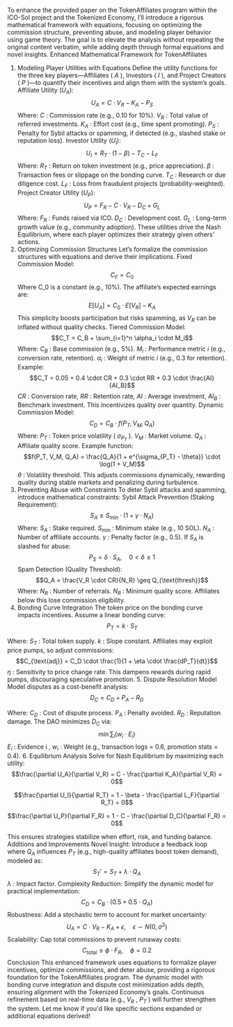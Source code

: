 To enhance the provided paper on the TokenAffiliates program within the ICO-Sol project and the Tokenized Economy, I’ll introduce a rigorous mathematical framework with equations, focusing on optimizing the commission structure, preventing abuse, and modeling player behavior using game theory. The goal is to elevate the analysis without repeating the original content verbatim, while adding depth through formal equations and novel insights.
Enhanced Mathematical Framework for TokenAffiliates
1. Modeling Player Utilities with Equations
Define the utility functions for the three key players—Affiliates (
$A$
), Investors (
$I$
), and Project Creators (
$P$
)—to quantify their incentives and align them with the system’s goals.
Affiliate Utility ($U_A$):
$$U_A = C \cdot V_R - K_A - P_S$$
Where:
$C$
: Commission rate (e.g., 0.10 for 10%).
$V_R$
: Total value of referred investments.
$K_A$
: Effort cost (e.g., time spent promoting).
$P_S$
: Penalty for Sybil attacks or spamming, if detected (e.g., slashed stake or reputation loss).
Investor Utility ($U_I$):
$$U_I = R_T \cdot (1 - \beta) - T_C - L_F$$
Where:
$R_T$
: Return on token investment (e.g., price appreciation).
$\beta$
: Transaction fees or slippage on the bonding curve.
$T_C$
: Research or due diligence cost.
$L_F$
: Loss from fraudulent projects (probability-weighted).
Project Creator Utility ($U_P$):
$$U_P = F_R - C \cdot V_R - D_C + G_L$$
Where:
$F_R$
: Funds raised via ICO.
$D_C$
: Development cost.
$G_L$
: Long-term growth value (e.g., community adoption).
These utilities drive the Nash Equilibrium, where each player optimizes their strategy given others’ actions.
2. Optimizing Commission Structures
Let’s formalize the commission structures with equations and derive their implications.
Fixed Commission Model:
$$C_F = C_0$$
Where 
C_0
 is a constant (e.g., 10%). The affiliate’s expected earnings are:
$$E[U_A] = C_0 \cdot E[V_R] - K_A$$
This simplicity boosts participation but risks spamming, as
$V_R$
 can be inflated without quality checks.
Tiered Commission Model:
$$C_T = C_B + \sum_{i=1}^n \alpha_i \cdot M_i$$
Where:
$C_B$
: Base commission (e.g., 5%).
$M_i$
: Performance metric
$i$
  (e.g., conversion rate, retention).
$\alpha_i$
: Weight of metric
$i$
 (e.g., 0.3 for retention).
Example:
$$C_T = 0.05 + 0.4 \cdot CR + 0.3 \cdot RR + 0.3 \cdot \frac{AI}{AI_B}$$
$CR$
: Conversion rate,
$RR$
: Retention rate,
$AI$
: Average investment,
$AI_B$
: Benchmark investment. This incentivizes quality over quantity.
Dynamic Commission Model:
$$C_D = C_B \cdot f(P_T, V_M, Q_A)$$
Where:
$P_T$
: Token price volatility (
$\sigma_{P_T}$
).
$V_M$
: Market volume.
$Q_A$
: Affiliate quality score.
Example function:
$$f(P_T, V_M, Q_A) = \frac{Q_A}{1 + e^{\sigma_{P_T} - \theta}} \cdot \log(1 + V_M)$$
$\theta$
: Volatility threshold. This adjusts commissions dynamically, rewarding quality during stable markets and penalizing during turbulence.
3. Preventing Abuse with Constraints
To deter Sybil attacks and spamming, introduce mathematical constraints:
Sybil Attack Prevention (Staking Requirement):
$$S_A \geq S_{\min} \cdot (1 + \gamma \cdot N_A)$$
Where:
$S_A$
: Stake required.
$S_{\min}$
: Minimum stake (e.g., 10 SOL).
$N_A$
: Number of affiliate accounts.
$\gamma$
: Penalty factor (e.g., 0.5).
If
$S_A$
 is slashed for abuse:
$$P_S = \delta \cdot S_A, \quad 0 < \delta \leq 1$$
Spam Detection (Quality Threshold):
$$Q_A = \frac{V_R \cdot CR}{N_R} \geq Q_{\text{thresh}}$$
Where:
$N_R$
: Number of referrals.
$N_R$
: Minimum quality score. Affiliates below this lose commission eligibility.
4. Bonding Curve Integration
The token price on the bonding curve impacts incentives. Assume a linear bonding curve:
$$P_T = k \cdot S_T$$

Where:
$S_T$
: Total token supply.
$k$
: Slope constant.
Affiliates may exploit price pumps, so adjust commissions:
$$C_{\text{adj}} = C_D \cdot \frac{1}{1 + \eta \cdot \frac{dP_T}{dt}}$$
$\eta$
: Sensitivity to price change rate. This dampens rewards during rapid pumps, discouraging speculative promotion.
5. Dispute Resolution Model
Model disputes as a cost-benefit analysis:
$$D_C = C_D + P_A - R_D$$

Where:
$C_D$
: Cost of dispute process.
$P_A$
: Penalty avoided.
$R_D$
: Reputation damage.
The DAO minimizes
$D_C$
via:
$$\min \sum_{i} (w_i \cdot E_i)$$
$E_i$
: Evidence 
i
, 
$w_i$
: Weight (e.g., transaction logs = 0.6, promotion stats = 0.4).
6. Equilibrium Analysis
Solve for Nash Equilibrium by maximizing each utility:
$$\frac{\partial U_A}{\partial V_R} = C - \frac{\partial K_A}{\partial V_R} = 0$$

$$\frac{\partial U_I}{\partial R_T} = 1 - \beta - \frac{\partial L_F}{\partial R_T} = 0$$

$$\frac{\partial U_P}{\partial F_R} = 1 - C - \frac{\partial D_C}{\partial F_R} = 0$$

This ensures strategies stabilize when effort, risk, and funding balance.
Additions and Improvements
Novel Insight: Introduce a feedback loop where 
$Q_A$
 influences
$P_T$
  (e.g., high-quality affiliates boost token demand), modeled as:
$$S_T' = S_T + \lambda \cdot Q_A$$
$\lambda$
: Impact factor.
Complexity Reduction: Simplify the dynamic model for practical implementation:
$$C_D = C_B \cdot (0.5 + 0.5 \cdot Q_A)$$
Robustness: Add a stochastic term to account for market uncertainty:
$$U_A = C \cdot V_R - K_A + \epsilon, \quad \epsilon \sim N(0, \sigma^2)$$
Scalability: Cap total commissions to prevent runaway costs:
$$C_{\text{total}} \leq \phi \cdot F_R, \quad \phi = 0.2$$
Conclusion
This enhanced framework uses equations to formalize player incentives, optimize commissions, and deter abuse, providing a rigorous foundation for the TokenAffiliates program. The dynamic model with bonding curve integration and dispute cost minimization adds depth, ensuring alignment with the Tokenized Economy’s goals. Continuous refinement based on real-time data (e.g., 
$V_R$
, 
$P_T$
) will further strengthen the system.
Let me know if you'd like specific sections expanded or additional equations derived!